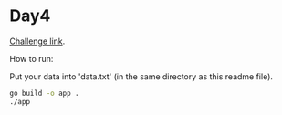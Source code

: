 # Day4

[Challenge link](https://adventofcode.com/2021/day/4).

How to run:

Put your data into 'data.txt' (in the same directory as this readme file).

```sh
go build -o app .
./app
```
